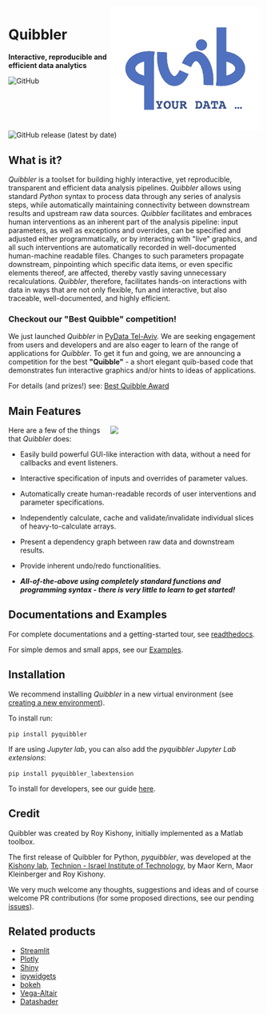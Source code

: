 <img src="https://github.com/Technion-Kishony-lab/quibbler/blob/master/pyquibbler-documentations/docs/images/quibicon.gif?raw=true" width=300 align='right'>

# Quibbler
**Interactive, reproducible and efficient data analytics**

![GitHub](https://img.shields.io/github/license/Technion-Kishony-lab/quibbler)
![GitHub release (latest by date)](https://img.shields.io/github/v/release/Technion-Kishony-lab/quibbler)


## What is it?
*Quibbler* is a toolset for building highly interactive, yet reproducible, 
transparent and efficient data analysis pipelines. *Quibbler* allows using standard 
*Python* syntax to process data through any series of analysis steps, while 
automatically maintaining connectivity between downstream results and upstream raw data 
sources. *Quibbler* facilitates and embraces human interventions as an inherent part 
of the analysis pipeline: input parameters, as well as exceptions and overrides, 
can be specified and adjusted either programmatically, or by 
interacting with "live" graphics, and all such interventions are automatically 
recorded in well-documented human-machine readable files. Changes to such parameters 
propagate downstream, pinpointing which specific data items, or
even specific elements thereof, are affected, thereby vastly saving unnecessary 
recalculations. *Quibbler*, therefore, facilitates hands-on interactions with data 
in ways that are not only flexible, fun and interactive, but also traceable, 
well-documented, and highly efficient.


### Checkout our "Best Quibble" competition!
We just launched *Quibbler* in [PyData Tel-Aviv](https://pydata.org/telaviv2022/).
We are seeking engagement from users and developers and are also eager to learn of 
the range of applications for *Quibbler*. 
To get it fun and going, we are announcing a competition for the best **"Quibble"** - 
a short elegant quib-based code that demonstrates fun interactive graphics and/or hints 
to ideas of applications. 

For details (and prizes!) see: [Best Quibble Award](https://kishony.technion.ac.il/best-quibble-award/)   


## Main Features
<img src="https://github.com/Technion-Kishony-lab/quibbler/blob/master/pyquibbler-documentations/docs/images/quibbler_promo.gif?raw=true" width=300 align='right'>

Here are a few of the things that *Quibbler* does:

* Easily build powerful GUI-like interaction with data, without a need for callbacks 
and event listeners. 

* Interactive specification of inputs and overrides of parameter values.

* Automatically create human-readable records of user interventions and parameter specifications.

* Independently calculate, cache and validate/invalidate individual slices of heavy-to-calculate arrays. 

* Present a dependency graph between raw data and downstream results.  

* Provide inherent undo/redo functionalities.

* **_All-of-the-above using completely standard functions and programming syntax - 
there is very little to learn to get started!_** 


## Documentations and Examples
For complete documentations and a getting-started tour, see [readthedocs](https://quibbler.readthedocs.io/en/latest/). 

For simple demos and small apps, see our [Examples](https://quibbler.readthedocs.io/en/latest/Examples.html).  

## Installation 

We recommend installing *Quibbler* in a new virtual environment 
(see [creating a new environment](https://github.com/Technion-Kishony-lab/quibbler/blob/master/INSTALL.md)). 

To install run:

`pip install pyquibbler`

If are using *Jupyter lab*, you can also add the *pyquibbler Jupyter Lab extensions*:

`pip install pyquibbler_labextension`

To install for developers, 
see our guide [here](https://github.com/Technion-Kishony-lab/quibbler/blob/master/INSTALL.md).

## Credit

Quibbler was created by Roy Kishony, initially implemented as a Matlab toolbox. 

The first release of Quibbler for Python, *pyquibbler*, was developed at the 
[Kishony lab](https://kishony.technion.ac.il/quibbler/), 
[Technion - Israel Institute of Technology](https://www.technion.ac.il/), 
by Maor Kern, Maor Kleinberger and Roy Kishony.

We very much welcome any thoughts, suggestions and ideas and of course welcome PR contributions 
(for some proposed directions, see our pending [issues](https://github.com/Technion-Kishony-lab/quibbler/issues)). 

## Related products

* [Streamlit](https://streamlit.io/)
* [Plotly](https://plotly.com/)
* [Shiny](https://shiny.rstudio.com/)
* [ipywidgets](https://github.com/jupyter-widgets/ipywidgets)
* [bokeh](http://bokeh.org)
* [Vega-Altair](https://altair-viz.github.io/)
* [Datashader](https://datashader.org/)
